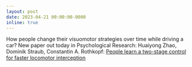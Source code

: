 ```yaml
---
layout: post
date: 2023-04-21 00:00:00-0000
inline: true
---
```




How people change their visuomotor strategies over time while driving a car? New paper out today in Psychological Research: Huaiyong Zhao, Dominik Straub, Constantin A. Rothkopf: [People learn a two-stage control for faster locomotor interception](https://link.springer.com/article/10.1007/s00426-023-01826-8)

